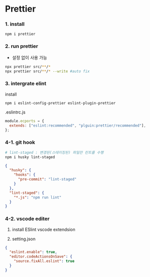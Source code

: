 # Prettier

### 1. install

```
npm i prettier
```

### 2. run prettier

- 설정 없이 사용 가능

```bash
npx prettier src/**/*
npx prettier src/**/* --write #auto fix
```

### 3. intergrate elint

install

```
npm i eslint-config-prettier eslint-plugin-prettier
```

.eslintrc.js

```js
module.ecports = {
  extends: ["eslint:recommended", "plguin:prettier/recommended"],
};
```

### 4-1. git hook

```bash
# lint-staged : 변경된(스테이징된) 파일만 린트를 수행
npm i husky lint-staged
```

```json
{
  "husky": {
    "hooks": {
      "pre-commit": "lint-staged"
    }
  },
  "lint-staged": {
    "*.js": "npm run lint"
  }
}
```

### 4-2. vscode editer

1. install ESlint vscode extendsion

2. setting.json

```json
{
  "eslint.enable": true,
  "editor.codeActionsOnSave": {
    "source.fixAll.eslint": true
  }
}
```

